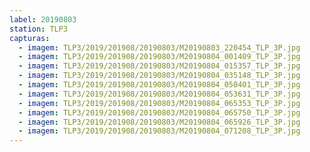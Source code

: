 ```yaml
---
label: 20190803
station: TLP3
capturas:
  - imagem: TLP3/2019/201908/20190803/M20190803_220454_TLP_3P.jpg
  - imagem: TLP3/2019/201908/20190803/M20190804_001409_TLP_3P.jpg
  - imagem: TLP3/2019/201908/20190803/M20190804_015357_TLP_3P.jpg
  - imagem: TLP3/2019/201908/20190803/M20190804_035148_TLP_3P.jpg
  - imagem: TLP3/2019/201908/20190803/M20190804_050401_TLP_3P.jpg
  - imagem: TLP3/2019/201908/20190803/M20190804_053631_TLP_3P.jpg
  - imagem: TLP3/2019/201908/20190803/M20190804_065353_TLP_3P.jpg
  - imagem: TLP3/2019/201908/20190803/M20190804_065750_TLP_3P.jpg
  - imagem: TLP3/2019/201908/20190803/M20190804_065926_TLP_3P.jpg
  - imagem: TLP3/2019/201908/20190803/M20190804_071208_TLP_3P.jpg
---
```

